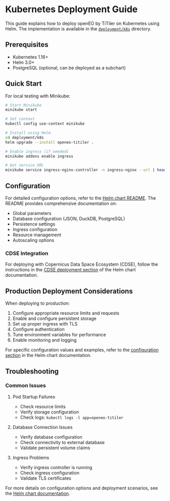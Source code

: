 # Kubernetes Deployment Guide

This guide explains how to deploy openEO by TiTiler on Kubernetes using Helm. The implementation is available in the [`deployment/k8s`](https://github.com/sentinel-hub/titiler-openeo/tree/main/deployment/k8s) directory.

## Prerequisites

- Kubernetes 1.16+
- Helm 3.0+
- PostgreSQL (optional, can be deployed as a subchart)

## Quick Start

For local testing with Minikube:

```bash
# Start Minikube
minikube start

# Set context
kubectl config use-context minikube

# Install using Helm
cd deployment/k8s
helm upgrade --install openeo-titiler .

# Enable ingress (if needed)
minikube addons enable ingress

# Get service URL
minikube service ingress-nginx-controller -n ingress-nginx --url | head -n 1
```

## Configuration

For detailed configuration options, refer to the [Helm chart README](https://github.com/sentinel-hub/titiler-openeo/blob/main/deployment/k8s/charts/README.md). The README provides comprehensive documentation on:

- Global parameters
- Database configuration (JSON, DuckDB, PostgreSQL)
- Persistence settings
- Ingress configuration
- Resource management
- Autoscaling options

### CDSE Integration

For deploying with Copernicus Data Space Ecosystem (CDSE), follow the instructions in the [CDSE deployment section](https://github.com/sentinel-hub/titiler-openeo/blob/main/deployment/k8s/charts/README.md#deploying-with-cdse-copernicus-data-space-ecosystem) of the Helm chart documentation.

## Production Deployment Considerations

When deploying to production:

1. Configure appropriate resource limits and requests
2. Enable and configure persistent storage
3. Set up proper ingress with TLS
4. Configure authentication
5. Tune environment variables for performance
6. Enable monitoring and logging

For specific configuration values and examples, refer to the [configuration section](https://github.com/sentinel-hub/titiler-openeo/blob/main/deployment/k8s/charts/README.md#configuration) in the Helm chart documentation.

## Troubleshooting

### Common Issues

1. Pod Startup Failures
   - Check resource limits
   - Verify storage configuration
   - Check logs: `kubectl logs -l app=openeo-titiler`

2. Database Connection Issues
   - Verify database configuration
   - Check connectivity to external database
   - Validate persistent volume claims

3. Ingress Problems
   - Verify ingress controller is running
   - Check ingress configuration
   - Validate TLS certificates

For more details on configuration options and deployment scenarios, see the [Helm chart documentation](https://github.com/sentinel-hub/titiler-openeo/blob/main/deployment/k8s/charts/README.md).
